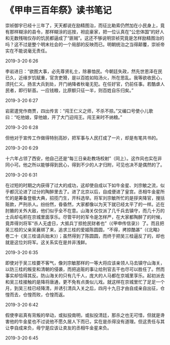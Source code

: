 # 《甲申三百年祭》读书笔记

<!--
ID: d872f5fa-01d3-4921-bf77-a6960bb11088
Status: draft
Date: 2019-11-01T00:00:00
Modified: 2020-07-29T23:37:30
wp_id: 1524
-->

崇祯御宇已经十三年了，天天都说在励精图治，而征比勒索仍然加在小民身上，竟有那样糊涂的县令，那样糊涂的巡按，袒庇豪家，把一位认真在“公忠体国”的好人和无数残喘仅存的饥民都逼成了“匪贼”。这还不够说明崇祯究竟是怎样励精图治的吗？这不过是整个明末社会的一个局部的反映而已。明朝统治之当得颠覆，崇祯帝实在不能说毫无责任。

2019-3-20 6:26

李岩进日：“欲图大事，必先尊贤礼士，除暴恤民。今朝廷失政，然先世恩泽在民已久，近缘岁饥赋重，官贪吏猾，是以百姓如陷汤火，所在思乱。我等欲收民心，须托仁义。扬言大兵到处，开门纳降者秋毫无犯。在任好官，仍前任事。若酷虐人民者，即行斩首。一应钱粮，比原额只征一半，则百姓自乐归矣。”

2019-3-20 6:27

岩密遣党作商贾，四出传言：“闯王仁义之师，不杀不掠。”又编口号使小儿歌曰：“吃他娘，穿他娘，开了大门迎闯王。闯王来时不纳粮。”

2019-3-20 6:28

但他对于宣传工作做得特别高妙，把军事与人民打成了一片，却是有笔共书的。

2019-3-20 6:29

十六年占领了西安，他自己还是“每三日亲赴教场校射”（同上）。这作风也实在非同小可。他之所以能够得到民心，得到不少的人才归附，可见也决不是偶然的了。

2019-3-20 6:31

在过短的时期之内获得了过大的成功，这却使自成以下如牛金星、刘宗敏之流，似乎都沉沦进了过分的陶醉里去了。进了北京以后，自成便进了皇宫。丞相牛金星所忙的是筹备登极大典，招揽门生，开科选举。将军刘宗敏所忙的是拶夹降官，搜括赃款，严刑杀人。纷纷然，昏昏然，大家都像以为天下就已经太平了的一样。近在肘腋的关外大敌，他们似乎全不在意。山海关仅仅派了几千兵去镇守，而几十万的士兵却屯积在京城里面享乐。尽管平时的军令是怎样严，在大家都陶醉了的时候，竟弄得刘将军“杀人无虚日，大抵兵丁掠抢民财者也”（《甲申传信录》）了。而且把吴三桂的父亲吴襄绑了来，追求三桂的爱姬陈圆圆，“不得，拷掠酷甚”（《北略》卷二十《吴三桂请兵始末》）；虽然得到了陈圆圆，而终于把吴三桂逼反了的，却也就是这位刘将军。这关系实在是并非浅鲜。

2019-3-20 6:35

即使对于吴三桂要不客气，像刘宗敏那样的一等大将应该亲领人马去镇守山海关，以防三桂的叛变和清朝的侵袭，而把追赃的事让给刑官去干也尽可以胜任了。然而事实却恰得其反。防山海关的只有几千人，庞大的人马都在京城里享乐。起初派去和吴三桂接触的是降将唐通，更不免有点类似儿戏。就这样在京城里忙了足足一个月，到吴三桂已经降清，并诱引清兵入关之后，四月十九日才由自成亲自出征，仓惶而去，仓惶而败，仓惶而返。

2019-3-20 6:42

假使李岩真有背叛的举动，或拟投南明，或拟投清廷，那杀之也无可惜，但就是谗害他的牛金星也不过说他不愿久居人下而已，实在是杀得没有道理。但这责任与其让李自成来负，毋宁是应该让卖友的丞相牛金星来负。

2019-3-20 6:45

